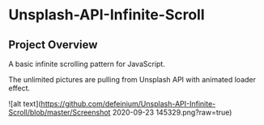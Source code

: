 # Unsplash-API-Infinite-Scroll

## Project Overview
A basic infinite scrolling pattern for JavaScript.

The unlimited pictures are pulling from Unsplash API with animated loader effect.

![alt text](https://github.com/defeinium/Unsplash-API-Infinite-Scroll/blob/master/Screenshot 2020-09-23 145329.png?raw=true)





